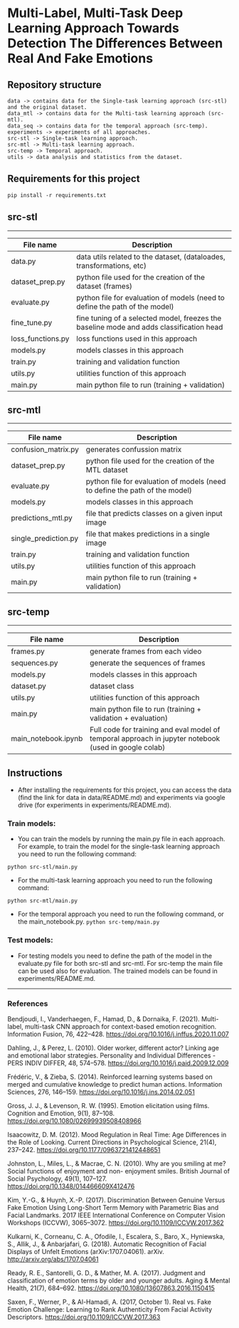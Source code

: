 # Multi-Label, Multi-Task Deep Learning Approach Towards Detection The Differences Between Real And Fake Emotions


## Repository structure

```
data -> contains data for the Single-task learning approach (src-stl) and the original dataset.
data_mtl -> contains data for the Multi-task learning approach (src-mtl).
data_seq -> contains data for the temporal approach (src-temp).
experiments -> experiments of all approaches.
src-stl -> Single-task learning approach.
src-mtl -> Multi-task learning approach.
src-temp -> Temporal approach.
utils -> data analysis and statistics from the dataset.
```

## Requirements for this project
```
pip install -r requirements.txt
```

## src-stl
________________________________________________________________________________
| File name | Description |
| --- | --- |
| data.py | data utils related to the dataset, (dataloades, transformations, etc) |
| dataset_prep.py | python file used for the creation of the dataset (frames) |
| evaluate.py | python file for evaluation of models (need to define the path of the model) |
| fine_tune.py | fine tuning of a selected model, freezes the baseline mode and adds classification head |
| loss_functions.py | loss functions used in this approach |
| models.py | models classes in this approach |
| train.py | training and validation function |
| utils.py | utilities function of this approach |
| main.py | main python file to run (training + validation) |

## src-mtl
________________________________________________________________________________
| File name | Description |
| --- | --- |
| confusion_matrix.py | generates confussion matrix |
| dataset_prep.py | python file used for the creation of the MTL dataset  |
| evaluate.py | python file for evaluation of models (need to define the path of the model) |
| models.py | models classes in this approach |
| predictions_mtl.py | file that predicts classes on a given input image |
| single_prediction.py | file that makes predictions in a single image |
| train.py | training and validation function |
| utils.py | utilities function of this approach |
| main.py | main python file to run (training + validation) |

## src-temp
________________________________________________________________________________
| File name | Description |
| --- | --- |
| frames.py | generate frames from each video |
| sequences.py | generate the sequences of frames |
| models.py | models classes in this approach |
| dataset.py | dataset class |
| utils.py | utilities function of this approach |
| main.py | main python file to run (training + validation + evaluation) |
| main_notebook.ipynb | Full code for training and eval model of temporal approach in jupyter notebook (used in google colab) |


## Instructions
* After installing the requirements for this project, you can access the data (find the link for data in data/README.md) and experiments via google drive (for experiments in experiments/README.md).

### Train models:
* You can train the models by running the main.py file in each approach. For example, to train the model for the single-task learning approach you need to run the following command:

```python src-stl/main.py```

* For the multi-task learning approach you need to run the following command:

```python src-mtl/main.py```

* For the temporal approach you need to run the following command, or the main_notebook.py.
```python src-temp/main.py```



### Test models:
* For testing models you need to define the path of the model in the evaluate.py file for both src-stl and src-mtl. For src-temp the main file can be used also for evaluation. The trained models can be found in experiments/README.md.



---------------------
### References
Bendjoudi, I., Vanderhaegen, F., Hamad, D., & Dornaika, F. (2021). Multi-label, multi-task CNN approach for context-based emotion recognition. Information Fusion, 76, 422–428. https://doi.org/10.1016/j.inffus.2020.11.007

Dahling, J., & Perez, L. (2010). Older worker, different actor? Linking age and emotional labor strategies. Personality and Individual Differences - PERS INDIV DIFFER, 48, 574–578. https://doi.org/10.1016/j.paid.2009.12.009

Frédéric, V., & Zieba, S. (2014). Reinforced learning systems based on merged and cumulative knowledge to predict human actions. Information Sciences, 276, 146–159. https://doi.org/10.1016/j.ins.2014.02.051

Gross, J. J., & Levenson, R. W. (1995). Emotion elicitation using films. Cognition and Emotion, 9(1), 87–108. https://doi.org/10.1080/02699939508408966

Isaacowitz, D. M. (2012). Mood Regulation in Real Time: Age Differences in the Role of Looking. Current Directions in Psychological Science, 21(4), 237–242. https://doi.org/10.1177/0963721412448651

Johnston, L., Miles, L., & Macrae, C. N. (2010). Why are you smiling at me? Social functions of enjoyment and non- enjoyment smiles. British Journal of Social Psychology, 49(1), 107–127. https://doi.org/10.1348/014466609X412476

Kim, Y.-G., & Huynh, X.-P. (2017). Discrimination Between Genuine Versus Fake Emotion Using Long-Short Term Memory with Parametric Bias and Facial Landmarks. 2017 IEEE International Conference on Computer Vision Workshops (ICCVW), 3065–3072. https://doi.org/10.1109/ICCVW.2017.362

Kulkarni, K., Corneanu, C. A., Ofodile, I., Escalera, S., Baro, X., Hyniewska, S., Allik, J., & Anbarjafari, G. (2018). Automatic Recognition of Facial Displays of Unfelt Emotions (arXiv:1707.04061). arXiv. http://arxiv.org/abs/1707.04061

Ready, R. E., Santorelli, G. D., & Mather, M. A. (2017). Judgment and classification of emotion terms by older and younger adults. Aging & Mental Health, 21(7), 684–692. https://doi.org/10.1080/13607863.2016.1150415

Saxen, F., Werner, P., & Al-Hamadi, A. (2017, October 1). Real vs. Fake Emotion Challenge: Learning to Rank Authenticity From Facial Activity Descriptors. https://doi.org/10.1109/ICCVW.2017.363
